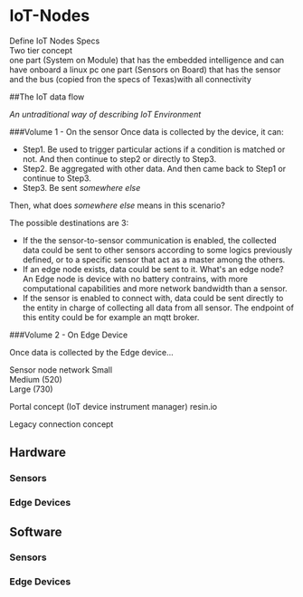 # IoT-Nodes
Define IoT Nodes Specs  
Two tier concept   
one part (System on Module) that has the embedded intelligence and can have onboard a linux pc
one part (Sensors on Board) that has the sensor and the bus (copied fron the specs of Texas)with all connectivity  

##The IoT data flow

*An untraditional way of describing IoT Environment*

###Volume 1 - On the sensor
Once data is collected by the device, it can:
  - Step1. Be used to trigger particular actions if a condition is matched or not. And then continue to step2 or directly to Step3.
  - Step2. Be aggregated with other data. And then came back to Step1 or continue to Step3.
  - Step3. Be sent *somewhere else* 
  
  
Then, what does *somewhere else* means in this scenario?

The possible destinations are 3:
  - If the the sensor-to-sensor communication is enabled, the collected data could be sent to other sensors according to some logics previously defined, or to a specific sensor that act as a master among the others.
  - If an edge node exists, data could be sent to it. What's an edge node? An Edge node is device with no battery contrains, with more computational capabilities and more network bandwidth than a sensor.
  - If the sensor is enabled to connect with, data could be sent directly to the entity in charge of collecting all data from all sensor. The endpoint of this entity could be for example an mqtt broker.
  
###Volume 2 - On Edge Device

Once data is collected by the Edge device...

Sensor node network
Small  
Medium (520)  
Large (730)  

Portal concept (IoT device instrument manager) resin.io  

Legacy connection concept  


## Hardware
  ### Sensors
  
  ### Edge Devices
  
## Software
  ### Sensors
  
  ### Edge Devices

